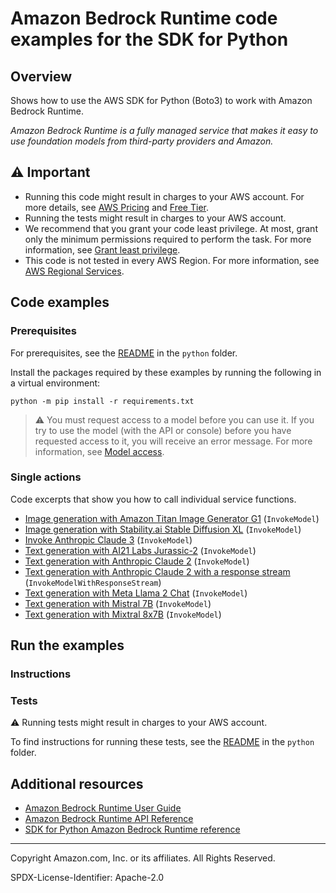 # Amazon Bedrock Runtime code examples for the SDK for Python

## Overview

Shows how to use the AWS SDK for Python (Boto3) to work with Amazon Bedrock Runtime.

<!--custom.overview.start-->
<!--custom.overview.end-->

_Amazon Bedrock Runtime is a fully managed service that makes it easy to use foundation models from third-party providers and Amazon._

## ⚠ Important

* Running this code might result in charges to your AWS account. For more details, see [AWS Pricing](https://aws.amazon.com/pricing/) and [Free Tier](https://aws.amazon.com/free/).
* Running the tests might result in charges to your AWS account.
* We recommend that you grant your code least privilege. At most, grant only the minimum permissions required to perform the task. For more information, see [Grant least privilege](https://docs.aws.amazon.com/IAM/latest/UserGuide/best-practices.html#grant-least-privilege).
* This code is not tested in every AWS Region. For more information, see [AWS Regional Services](https://aws.amazon.com/about-aws/global-infrastructure/regional-product-services).

<!--custom.important.start-->
<!--custom.important.end-->

## Code examples

### Prerequisites

For prerequisites, see the [README](../../README.md#Prerequisites) in the `python` folder.

Install the packages required by these examples by running the following in a virtual environment:

```
python -m pip install -r requirements.txt
```

<!--custom.prerequisites.start-->

> ⚠ You must request access to a model before you can use it. If you try to use the model (with the API or console) before you have requested access to it, you will receive an error message. For more information, see [Model access](https://docs.aws.amazon.com/bedrock/latest/userguide/model-access.html).
> 
<!--custom.prerequisites.end-->

### Single actions

Code excerpts that show you how to call individual service functions.

- [Image generation with Amazon Titan Image Generator G1](bedrock_runtime_wrapper.py#L267) (`InvokeModel`)
- [Image generation with Stability.ai Stable Diffusion XL](bedrock_runtime_wrapper.py#L224) (`InvokeModel`)
- [Invoke Anthropic Claude 3](actions/invoke_claude_3_with_text.py#L9) (`InvokeModel`)
- [Text generation with AI21 Labs Jurassic-2](bedrock_runtime_wrapper.py#L79) (`InvokeModel`)
- [Text generation with Anthropic Claude 2](bedrock_runtime_wrapper.py#L39) (`InvokeModel`)
- [Text generation with Anthropic Claude 2 with a response stream](bedrock_runtime_wrapper.py#L312) (`InvokeModelWithResponseStream`)
- [Text generation with Meta Llama 2 Chat](bedrock_runtime_wrapper.py#L115) (`InvokeModel`)
- [Text generation with Mistral 7B](bedrock_runtime_wrapper.py#L152) (`InvokeModel`)
- [Text generation with Mixtral 8x7B](bedrock_runtime_wrapper.py#L188) (`InvokeModel`)


<!--custom.examples.start-->
<!--custom.examples.end-->

## Run the examples

### Instructions


<!--custom.instructions.start-->
<!--custom.instructions.end-->



### Tests

⚠ Running tests might result in charges to your AWS account.


To find instructions for running these tests, see the [README](../../README.md#Tests)
in the `python` folder.



<!--custom.tests.start-->
<!--custom.tests.end-->

## Additional resources

- [Amazon Bedrock Runtime User Guide](https://docs.aws.amazon.com/bedrock/latest/userguide/what-is-bedrock.html)
- [Amazon Bedrock Runtime API Reference](https://docs.aws.amazon.com/bedrock/latest/APIReference/welcome.html)
- [SDK for Python Amazon Bedrock Runtime reference](https://boto3.amazonaws.com/v1/documentation/api/latest/reference/services/bedrock-runtime.html)

<!--custom.resources.start-->
<!--custom.resources.end-->

---

Copyright Amazon.com, Inc. or its affiliates. All Rights Reserved.

SPDX-License-Identifier: Apache-2.0